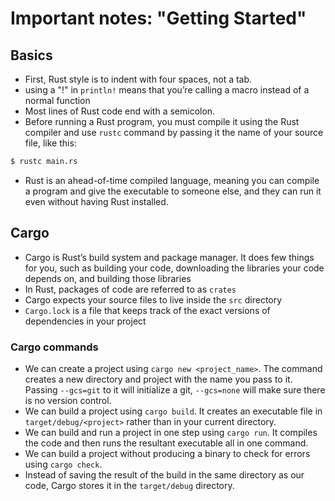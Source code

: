 # Important notes: "Getting Started"

## Basics 

- First, Rust style is to indent with four spaces, not a tab.
- using a "!" in `println!` means that you’re calling a macro instead of a normal function
- Most lines of Rust code end with a semicolon.
- Before running a Rust program, you must compile it using the Rust compiler and use `rustc` command by passing it the name of your source file, like this:

```bash
$ rustc main.rs

```

- Rust is an ahead-of-time compiled language, meaning you can compile a program and give the executable to someone else, and they can run it even without having Rust installed.

## Cargo

- Cargo is Rust’s build system and package manager. It does few things for you, such as building your code, downloading the libraries your code depends on, and building those libraries
- In Rust, packages of code are referred to as `crates`
- Cargo expects your source files to live inside the `src` directory
- `Cargo.lock` is a file that keeps track of the exact versions of dependencies in your project

### Cargo commands

- We can create a project using `cargo new <project_name>`.  The command creates a new directory and project with the name you pass to it. Passing `--gcs=git` to it will initialize a git, `--gcs=none` will make sure there is no version control.
- We can build a project using `cargo build`. It creates an executable file in `target/debug/<project>` rather than in your current directory.
- We can build and run a project in one step using `cargo run`. It compiles the code and then runs the resultant executable all in one command.
- We can build a project without producing a binary to check for errors using `cargo check`.
- Instead of saving the result of the build in the same directory as our code, Cargo stores it in the `target/debug` directory.